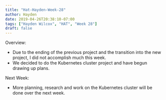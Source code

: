 ```yaml
---
title: "Hat-Hayden-Week-28"
author: Hayden
date: 2019-04-26T20:38:10-07:00
tags: ["Hayden Wilcox", "HAT", "Week 28"]
draft: false
---
```


Overview:

- Due to the ending of the previous project and the transition into the new project, I did not accomplish much this week.
- We decided to do the Kubernetes cluster project and have begun drawing up plans.

Next Week:

- More planning, research and work on the Kubernetes cluster will be done over the next week.